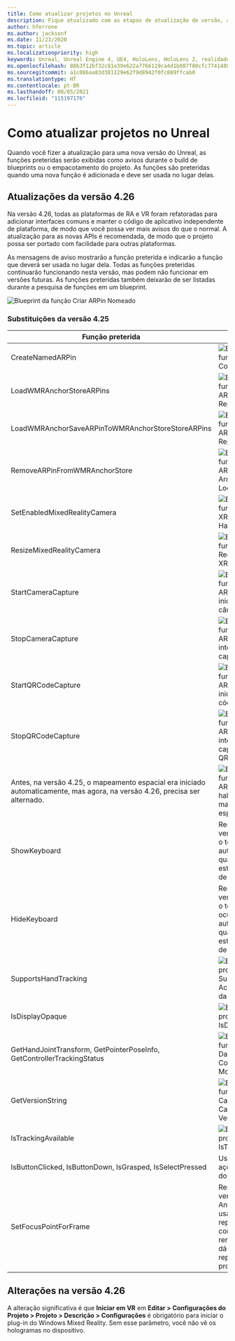 ```yaml
---
title: Como atualizar projetos no Unreal
description: Fique atualizado com as etapas de atualização de versão, alterações de API e substituições para seus projetos do Unreal.
author: hferrone
ms.author: jacksonf
ms.date: 11/23/2020
ms.topic: article
ms.localizationpriority: high
keywords: Unreal, Unreal Engine 4, UE4, HoloLens, HoloLens 2, realidade misturada, desenvolvimento, documentação, guias, recursos, headset de realidade misturada, headset do windows mixed reality, headset de realidade virtual, portabilidade, atualização
ms.openlocfilehash: 88b3f12bf32c81e39e622a7766119ca4d1b087f80cfc774148853926b6446dbc
ms.sourcegitcommit: a1c086aa83d381129e62f9d8942f0fc889ffcab0
ms.translationtype: HT
ms.contentlocale: pt-BR
ms.lasthandoff: 08/05/2021
ms.locfileid: "115197176"
---
```

# <a name="upgrading-projects-in-unreal"></a>Como atualizar projetos no Unreal

Quando você fizer a atualização para uma nova versão do Unreal, as funções preteridas serão exibidas como avisos durante o build de blueprints ou o empacotamento do projeto.  As funções são preteridas quando uma nova função é adicionada e deve ser usada no lugar delas. 

## <a name="426-upgrades"></a>Atualizações da versão 4.26
 
Na versão 4.26, todas as plataformas de RA e VR foram refatoradas para adicionar interfaces comuns e manter o código de aplicativo independente de plataforma, de modo que você possa ver mais avisos do que o normal.  A atualização para as novas APIs é recomendada, de modo que o projeto possa ser portado com facilidade para outras plataformas.

As mensagens de aviso mostrarão a função preterida e indicarão a função que deverá ser usada no lugar dela.  Todas as funções preteridas continuarão funcionando nesta versão, mas podem não funcionar em versões futuras.  As funções preteridas também deixarão de ser listadas durante a pesquisa de funções em um blueprint.

![Blueprint da função Criar ARPin Nomeado](images/unreal-porting-img-01.png)

### <a name="425-deprecations"></a>Substituições da versão 4.25

| Função preterida | Nova função |
| --- | --- |
| CreateNamedARPin | ![Blueprint da função Fixar Componente](images/unreal-porting-img-02.png) |
| LoadWMRAnchorStoreARPins | ![Blueprint da função Carregar ARPins do Repositório Local](images/unreal-porting-img-03.png) |
| LoadWMRAnchorSaveARPinToWMRAnchorStoreStoreARPins | ![Blueprint da função Salvar ARPin no Repositório Local](images/unreal-porting-img-04.png) |
| RemoveARPinFromWMRAnchorStore | ![Blueprint da função Remover ARPin do Armazenamento Local](images/unreal-porting-img-05.png) |
| SetEnabledMixedRealityCamera | ![Blueprint da função Definir XRCamera Habilitada](images/unreal-porting-img-06.png) |
| ResizeMixedRealityCamera | ![Blueprint da função Redimensionar XRCamera](images/unreal-porting-img-07.png) |
| StartCameraCapture | ![Blueprint da função Alternar ARCapture para iniciar a captura da câmera](images/unreal-porting-img-08.png) |
| StopCameraCapture | ![Blueprint da função Alternar ARCapture para interromper a captura da câmera](images/unreal-porting-img-09.png) |
| StartQRCodeCapture | ![Blueprint da função Alternar ARCapture para iniciar a captura do código QR](images/unreal-porting-img-10.png) |
| StopQRCodeCapture | ![Blueprint da função Alternar ARCapture para interromper a captura do código QR](images/unreal-porting-img-11.png) |
| Antes, na versão 4.25, o mapeamento espacial era iniciado automaticamente, mas agora, na versão 4.26, precisa ser alternado. | ![Blueprint da função Alternar ARCapture para habilitar o mapeamento espacial](images/unreal-porting-img-12.png) |
| ShowKeyboard | Removida da versão 4.26, pois o teclado é exibido automaticamente quando o foco está em um widget de texto. |
| HideKeyboard | Removida da versão 4.26, pois o teclado é ocultado automaticamente quando o foco não está em um widget de texto. |
| SupportsHandTracking | ![Blueprint da propriedade Suporte ao Acompanhamento da Mão](images/unreal-porting-img-13.png) |
| IsDisplayOpaque | ![Blueprint da propriedade IsDisplayOpaque](images/unreal-porting-img-14.png) |
| GetHandJointTransform, GetPointerPoseInfo, GetControllerTrackingStatus | ![Blueprint da função Obter Dados do Controlador de Movimentos](images/unreal-porting-img-15.png) |
| GetVersionString | ![Blueprint da função Obter Cadeia de Caracteres da Versão](images/unreal-porting-img-16.png) |
| IsTrackingAvailable | ![Blueprint da propriedade IsTrackingAvailable](images/unreal-porting-img-17.png) |
| IsButtonClicked, IsButtonDown, IsGrasped, IsSelectPressed | Use o sistema de ações de entrada do Unreal. |
| SetFocusPointForFrame | Removida da versão 4.26.  Anteriormente usado para reprojeção na comunicação remota, que agora dá suporte à reprojeção de profundidade. |

## <a name="426-changes"></a>Alterações na versão 4.26

A alteração significativa é que **Iniciar em VR** em **Editar > Configurações do Projeto > Projeto > Descrição > Configurações** é obrigatório para iniciar o plug-in do Windows Mixed Reality. Sem esse parâmetro, você não vê os hologramas no dispositivo.
